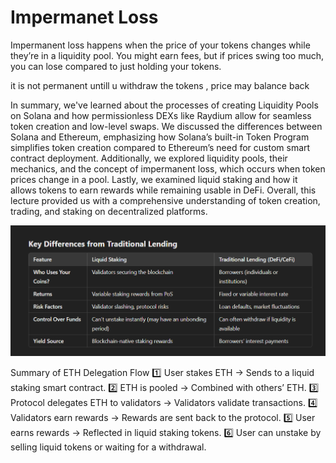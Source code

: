 # Impermanet Loss
Impermanent loss happens when the price of your tokens changes while they’re in a liquidity pool. You might earn fees, but if prices swing too much, you can lose compared to just holding your tokens.

it is not permanent untill u withdraw the tokens  , price may balance back

In summary, we've learned about the processes of creating Liquidity Pools on Solana and how permissionless DEXs like Raydium allow for seamless token creation and low-level swaps. We discussed the differences between Solana and Ethereum, emphasizing how Solana’s built-in Token Program simplifies token creation compared to Ethereum’s need for custom smart contract deployment. Additionally, we explored liquidity pools, their mechanics, and the concept of impermanent loss, which occurs when token prices change in a pool. Lastly, we examined liquid staking and how it allows tokens to earn rewards while remaining usable in DeFi. Overall, this lecture provided us with a comprehensive understanding of token creation, trading, and staking on decentralized platforms.


![img.png](img.png)

Summary of ETH Delegation Flow
1️⃣ User stakes ETH → Sends to a liquid staking smart contract.
2️⃣ ETH is pooled → Combined with others’ ETH.
3️⃣ Protocol delegates ETH to validators → Validators validate transactions.
4️⃣ Validators earn rewards → Rewards are sent back to the protocol.
5️⃣ User earns rewards → Reflected in liquid staking tokens.
6️⃣ User can unstake by selling liquid tokens or waiting for a withdrawal.

